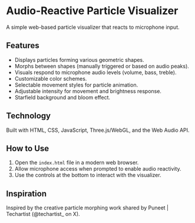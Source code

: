 # Audio-Reactive Particle Visualizer

A simple web-based particle visualizer that reacts to microphone input.

## Features

*   Displays particles forming various geometric shapes.
*   Morphs between shapes (manually triggered or based on audio peaks).
*   Visuals respond to microphone audio levels (volume, bass, treble).
*   Customizable color schemes.
*   Selectable movement styles for particle animation.
*   Adjustable intensity for movement and brightness response.
*   Starfield background and bloom effect.

## Technology

Built with HTML, CSS, JavaScript, Three.js/WebGL, and the Web Audio API.

## How to Use

1.  Open the `index.html` file in a modern web browser.
2.  Allow microphone access when prompted to enable audio reactivity.
3.  Use the controls at the bottom to interact with the visualizer.

## Inspiration

Inspired by the creative particle morphing work shared by Puneet | Techartist (@techartist_ on X).
